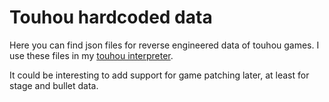 # Touhou hardcoded data

Here you can find json files for reverse engineered data of touhou games.
I use these files in my <a href='https://github.com/ClementChambard/TouhouInterpreter'>touhou interpreter</a>.

It could be interesting to add support for game patching later, at least for stage and bullet data.
